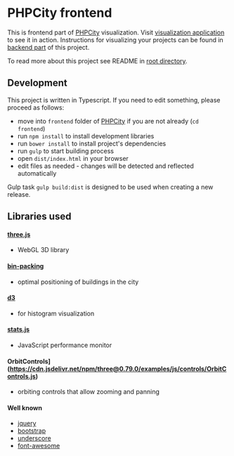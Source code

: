 # PHPCity frontend
This is frontend part of [PHPCity](https://github.com/tgdice/PHPCity) visualization. Visit [visualization application](https://adrianhuna.github.io/PHPCity) to see it in action. Instructions for visualizing your projects can be found in [backend part](https://github.com/tgdice/PHPCity/tree/master/backend) of this project.

To read more about this project see README in [root directory](https://github.com/tgdice/PHPCity/blob/master/README.md).

## Development
This project is written in Typescript. If you need to edit something, please proceed as follows:
- move into `frontend` folder of [PHPCity](https://github.com/tgdice/PHPCity) if you are not already (`cd frontend`)
- run `npm install` to install development libraries
- run `bower install` to install project's dependencies
- run `gulp` to start building process
- open `dist/index.html` in your browser
- edit files as needed - changes will be detected and reflected automatically

Gulp task `gulp build:dist` is designed to be used when creating a new release.

## Libraries used
#### [three.js](http://threejs.org/)
- WebGL 3D library

#### [bin-packing](https://github.com/jakesgordon/bin-packing)
- optimal positioning of buildings in the city

#### [d3](https://d3js.org/)
- for histogram visualization

#### [stats.js](https://github.com/mrdoob/stats.js/)
- JavaScript performance monitor

#### OrbitControls](https://cdn.jsdelivr.net/npm/three@0.79.0/examples/js/controls/OrbitControls.js)
- orbiting controls that allow zooming and panning

#### Well known
- [jquery](https://jquery.com/)
- [bootstrap](http://getbootstrap.com/)
- [underscore](http://underscorejs.org/)
- [font-awesome](http://fontawesome.io/)
